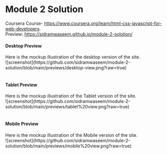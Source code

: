 # Module 2 Solution
Coursera Course- https://www.coursera.org/learn/html-css-javascript-for-web-developers.
<br>
Preview: https://sidramwaseem.github.io/module-2-solution/


<h4>Desktop Preview </h4>
Here is the mockup illustration of the desktop version of the site.
<br>
![screenshot](https://github.com/sidramwaseem/module-2-solution/blob/main/previews/desktop-view.png?raw=true)

<br>
<br>

<h4>Tablet Preview</h4>
Here is the mockup illustration of the Tablet version of the site.
<br>
![screenshot](https://github.com/sidramwaseem/module-2-solution/blob/main/previews/tablet%20view.png?raw=true)
<br>
<br>

<h4>Mobile Preview</h4>
Here is the mockup illustration of the Mobile version of the site.
<br>
![screenshot](https://github.com/sidramwaseem/module-2-solution/blob/main/previews/mobile%20view.png?raw=true)
